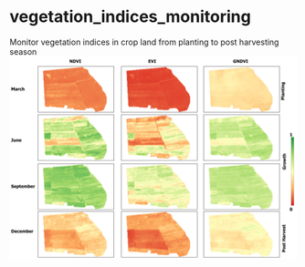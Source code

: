 # vegetation_indices_monitoring
Monitor vegetation indices in crop land from planting to post harvesting season
![Sample Vegetation Indices Over Time](Vegetation_Indices_Maps.png)

